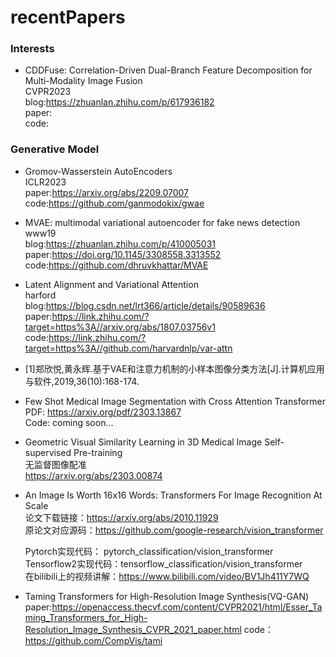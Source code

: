 # recentPapers

### Interests
- CDDFuse: Correlation-Driven Dual-Branch Feature Decomposition for Multi-Modality Image Fusion  
  CVPR2023  
  blog:https://zhuanlan.zhihu.com/p/617936182  
  paper:  
  code:  
  
### Generative Model
- Gromov-Wasserstein AutoEncoders  
  ICLR2023  
  paper:https://arxiv.org/abs/2209.07007  
  code:https://github.com/ganmodokix/gwae  

- MVAE: multimodal variational autoencoder for fake news detection  
  www19  
  blog:https://zhuanlan.zhihu.com/p/410005031  
  paper:https://doi.org/10.1145/3308558.3313552  
  code:https://github.com/dhruvkhattar/MVAE

- Latent Alignment and Variational Attention  
  harford  
  blog:https://blog.csdn.net/lrt366/article/details/90589636  
  paper:https://link.zhihu.com/?target=https%3A//arxiv.org/abs/1807.03756v1  
  code:https://link.zhihu.com/?target=https%3A//github.com/harvardnlp/var-attn

- [1]郑欣悦,黄永辉.基于VAE和注意力机制的小样本图像分类方法[J].计算机应用与软件,2019,36(10):168-174.  

- Few Shot Medical Image Segmentation with Cross Attention Transformer  
  PDF: https://arxiv.org/pdf/2303.13867  
  Code: coming soon...  
  
- Geometric Visual Similarity Learning in 3D Medical Image Self-supervised Pre-training  
  无监督图像配准  
  https://arxiv.org/abs/2303.00874  
  
- An Image Is Worth 16x16 Words: Transformers For Image Recognition At Scale  
  论文下载链接：https://arxiv.org/abs/2010.11929  
  原论文对应源码：https://github.com/google-research/vision_transformer  

  Pytorch实现代码： pytorch_classification/vision_transformer  
  Tensorflow2实现代码：tensorflow_classification/vision_transformer  
  在bilibili上的视频讲解：https://www.bilibili.com/video/BV1Jh411Y7WQ  
  
- Taming Transformers for High-Resolution Image Synthesis(VQ-GAN)
  paper:https://openaccess.thecvf.com/content/CVPR2021/html/Esser_Taming_Transformers_for_High-Resolution_Image_Synthesis_CVPR_2021_paper.html
  code：https://github.com/CompVis/tami

